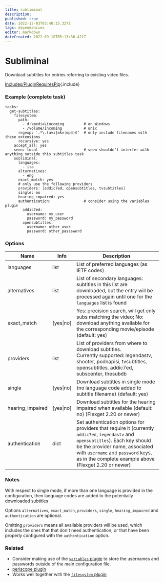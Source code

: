 ```yaml
---
title: subliminal
description: 
published: true
date: 2022-12-03T03:40:15.327Z
tags: dependencies
editor: markdown
dateCreated: 2022-09-18T05:13:36.421Z
---
```


# Subliminal

Download subtitles for entries referring to existing video files. 

[Includes/PluginRequiresPip](/Includes/PluginRequiresPip){.include}

### Example (complete task)

```
tasks:
  get-subtitles:
    filesystem:
      path: 
        - d:\media\incoming         # on Windows
        - /volume/incoming          # unix
      regexp: '.*\.(avi|mkv|mp4)$'  # only include filenames with these extensions
      recursive: yes
    accept_all: yes
    seen: local                     # seen shouldn't interfer with anything outside this subtitles task
    subliminal:
      languages:
        - ita
      alternatives:
        - eng
      exact_match: yes
      # only use the following providers
      providers: [addic7ed, opensubtitles, tvsubtitles]
      single: no
      hearing_impaired: yes
      authentication:               # consider using the variables plugin
        addic7ed:
          username: my_user
          password: my_password
        opensubtitles:
          username: other_user
          password: other_passsword
```

### Options

| **Name** | **Info** | **Description** |
| --- | --- | --- |
| languages | list | List of preferred languages (as IETF codes) |
| alternatives | list | List of secondary languages: subtitles in this list are downloaded, but the entry will be processed again until one for the `languages` list is found |
| exact_match | [yes\|no] | Yes: precision search, will get only subs matching the video; No: download anything available for the corresponding movie/episode (default: yes) |
| providers | list | List of providers from where to download subtitles.<br>Currently supported: legendastv, shooter, podnapisi, tvsubtitles, opensubtitles, addic7ed, subscenter, thesubdb|
| single | [yes\|no] | Download subtitles in single mode (no language code added to subtitle filename) (default: yes) |
| hearing_impaired | [yes\|no] | Download subtitles for the hearing impaired when available (default: no) (Flexget 2.20 or newer) |
| authentication | dict | Set authentication options for providers that require it (currently `addic7ed`, `legendastv` and `opensubtitles`). Each key should be the provider name, associated with `username` and `password` keys, as in the complete example above (Flexget 2.20 or newer) |

### Notes

With respect to single mode, if more than one language is provided in the configuration, then language codes are added to the potentially downloaded subtitles

Options `alternatives`, `exact_match`,  `providers`, `single`, `hearing_impaired` and `authentication` are optional.

Omitting `providers` means all available providers will be used, which includes the ones that that don't need authentication, or that have been properly configured with the `authentication` option.

### Related
- Consider making use of the [`variables` plugin](/Plugins/variables) to store the usernames and passwords outside of the main configuration file.
- [periscope plugin](/Plugins/periscope)
- Works well together with the [`filesystem` plugin](/Plugins/filesystem)